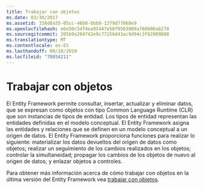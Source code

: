 ```yaml
---
title: Trabajar con objetos
ms.date: 03/30/2017
ms.assetid: 338d8a55-05cc-46b0-bbb8-1379d77068e9
ms.openlocfilehash: e6e50c5df4ea95447e50f0503809a768600ab278
ms.sourcegitcommit: 205b9a204742e9c77256d43ac9d94c3f82909808
ms.translationtype: MT
ms.contentlocale: es-ES
ms.lasthandoff: 09/10/2019
ms.locfileid: "70854211"
---
```

# <a name="working-with-objects"></a>Trabajar con objetos
El Entity Framework permite consultar, insertar, actualizar y eliminar datos, que se expresan como objetos con tipo Common Language Runtime (CLR) que son instancias de tipos de entidad. Los tipos de entidad representan las entidades definidas en el modelo conceptual. El Entity Framework asigna las entidades y relaciones que se definen en un modelo conceptual a un origen de datos. El Entity Framework proporciona funciones para realizar lo siguiente: materializar los datos devueltos del origen de datos como objetos; realizar un seguimiento de los cambios realizados en los objetos; controlar la simultaneidad; propagar los cambios de los objetos de nuevo al origen de datos; y enlazar objetos a controles.  
  
 Para obtener más información acerca de cómo trabajar con objetos en la última versión del Entity Framework vea [trabajar con objetos](https://go.microsoft.com/fwlink/?LinkId=235289).

